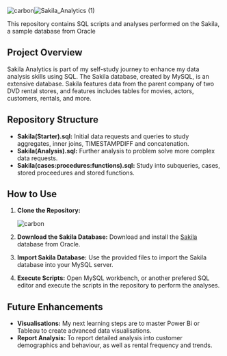 ![carbon](https://github.com/AJAnalyticsHub/SakilaAnalytics/assets/168544313/74ec656f-0773-49ed-8cb0-ea99f4b13e4e)![Sakila_Analytics (1)](https://github.com/AJAnalyticsHub/SakilaAnalytics/assets/168544313/6f823db2-584e-49de-92b6-d07e3ddcb8ba)

This repository contains SQL scripts and analyses performed on the Sakila, a sample database from Oracle

## Project Overview
Sakila Analytics is part of my self-study journey to enhance my data analysis skills using SQL. 
The Sakila database, created by MySQL, is an extensive database.
Sakila features data from the parent company of two DVD rental stores, and features includes tables for movies, actors, customers, rentals, and more.

## Repository Structure

- **Sakila(Starter).sql:** Initial data requests and queries to study aggregates, inner joins, TIMESTAMPDIFF and concatenation.
- **Sakila(Analysis).sql:** Further analysis to problem solve more complex data requests.
- **Sakila(cases:procedures:functions).sql:** Study into subqueries, cases, stored proceedures and stored functions.

## How to Use

1. **Clone the Repository:**
   
	![carbon](![image](https://github.com/AJAnalyticsHub/SakilaAnalytics/assets/168544313/f3b3a32f-f9a6-4d84-9782-a0a1fb74f2bf)
)

2. **Download the Sakila Database:** Download and install the [Sakila](https://dev.mysql.com/doc/index-other.html) database from Oracle.

3. **Import Sakila Database:** Use the provided files to import the Sakila database into your MySQL server.
   
4. **Execute Scripts:** Open MySQL workbench, or another prefered SQL editor and execute the scripts in the repository to perform the analyses.

## Future Enhancements

- **Visualisations:** My next learning steps are to master Power Bi or Tableau to create advanced data visualisations.
- **Report Analysis:** To report detailed analysis into customer demographics and behaviour, as well as rental frequency and trends.
